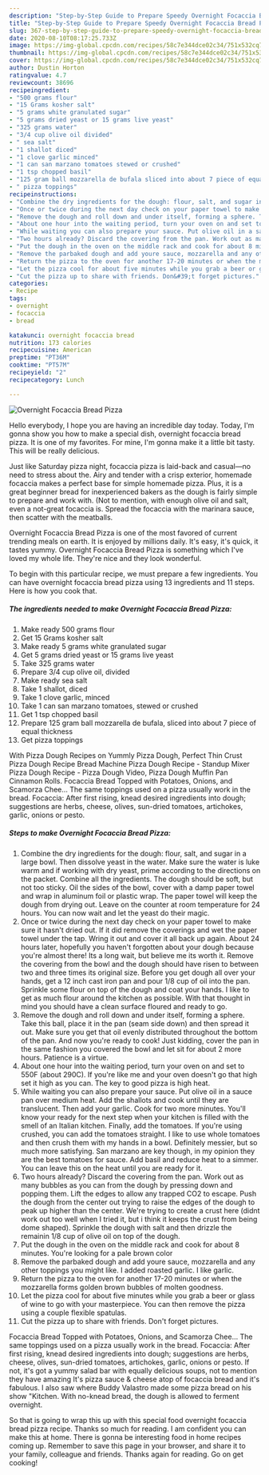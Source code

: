 ```yaml
---
description: "Step-by-Step Guide to Prepare Speedy Overnight Focaccia Bread Pizza"
title: "Step-by-Step Guide to Prepare Speedy Overnight Focaccia Bread Pizza"
slug: 367-step-by-step-guide-to-prepare-speedy-overnight-focaccia-bread-pizza
date: 2020-08-10T08:17:25.733Z
image: https://img-global.cpcdn.com/recipes/58c7e344dce02c34/751x532cq70/overnight-focaccia-bread-pizza-recipe-main-photo.jpg
thumbnail: https://img-global.cpcdn.com/recipes/58c7e344dce02c34/751x532cq70/overnight-focaccia-bread-pizza-recipe-main-photo.jpg
cover: https://img-global.cpcdn.com/recipes/58c7e344dce02c34/751x532cq70/overnight-focaccia-bread-pizza-recipe-main-photo.jpg
author: Dustin Horton
ratingvalue: 4.7
reviewcount: 38696
recipeingredient:
- "500 grams flour"
- "15 Grams kosher salt"
- "5 grams white granulated sugar"
- "5 grams dried yeast or 15 grams live yeast"
- "325 grams water"
- "3/4 cup olive oil divided"
- " sea salt"
- "1 shallot diced"
- "1 clove garlic minced"
- "1 can san marzano tomatoes stewed or crushed"
- "1 tsp chopped basil"
- "125 gram ball mozzarella de bufala sliced into about 7 piece of equal thickness"
- " pizza toppings"
recipeinstructions:
- "Combine the dry ingredients for the dough: flour, salt, and sugar in a large bowl. Then dissolve yeast in the water. Make sure the water is luke warm and if working with dry yeast, prime according to the directions on the packet. Combine all the ingredients. The dough should be soft, but not too sticky. Oil the sides of the bowl, cover with a damp paper towel and wrap in aluminum foil or plastic wrap. The paper towel will keep the dough from drying out. Leave on the counter at room temperature for 24 hours. You can now wait and let the yeast do their magic."
- "Once or twice during the next day check on your paper towel to make sure it hasn&#39;t dried out. If it did remove the coverings and wet the paper towel under the tap. Wring it out and cover it all back up again. About 24 hours later, hopefully you haven&#39;t forgotten about your dough because you&#39;re almost there! Its a long wait, but believe me its worth it. Remove the covering from the bowl and the dough should have risen to between two and three times its original size. Before you get dough all over your hands, get a 12 inch cast iron pan and pour 1/8 cup of oil into the pan. Sprinkle some flour on top of the dough and coat your hands. I like to get as much flour around the kitchen as possible. With that thought in mind you should have a clean surface floured and ready to go."
- "Remove the dough and roll down and under itself, forming a sphere. Take this ball, place it in the pan (seam side down) and then spread it out. Make sure you get that oil evenly distributed throughout the bottom of the pan. And now you&#39;re ready to cook! Just kidding, cover the pan in the same fashion you covered the bowl and let sit for about 2 more hours. Patience is a virtue."
- "About one hour into the waiting period, turn your oven on and set to 550F (about 290C). If you&#39;re like me and your oven doesn&#39;t go that high set it high as you can. The key to good pizza is high heat."
- "While waiting you can also prepare your sauce. Put olive oil in a sauce pan over medium heat. Add the shallots and cook until they are translucent. Then add your garlic. Cook for two more minutes. You&#39;ll know your ready for the next step when your kitchen is filled with the smell of an Italian kitchen. Finally, add the tomatoes. If you&#39;re using crushed, you can add the tomatoes straight. I like to  use whole tomatoes and then crush them with my hands in a bowl. Definitely messier, but so much more satisfying. San marzano are key though, in my opinion they are the best tomatoes for sauce. Add basil and reduce heat to a simmer. You can leave this on the heat until you are ready for it."
- "Two hours already? Discard the covering from the pan. Work out as many bubbles as you can from the dough by pressing down and popping them. Lift the edges to allow any trapped CO2 to escape. Push the dough from the center out trying to raise the edges of the dough to peak up higher than the center. We&#39;re trying to create a crust here (didnt work out too well when I tried it, but i think it keeps the crust from being dome shaped). Sprinkle the dough with salt and then drizzle the remainin 1/8 cup of olive oil on top of the dough."
- "Put the dough in the oven on the middle rack and cook for about 8 minutes. You&#39;re looking for a pale brown color"
- "Remove the parbaked dough and add youre sauce, mozzarella and any other toppings you might like. I added roasted garlic. I like garlic."
- "Return the pizza to the oven for another 17-20 minutes or when the mozzarella forms golden brown bubbles of molten goodness."
- "Let the pizza cool for about five minutes while you grab a beer or glass of wine to go with your masterpiece. You can then remove the pizza using a couple flexible spatulas."
- "Cut the pizza up to share with friends. Don&#39;t forget pictures."
categories:
- Recipe
tags:
- overnight
- focaccia
- bread

katakunci: overnight focaccia bread 
nutrition: 173 calories
recipecuisine: American
preptime: "PT36M"
cooktime: "PT57M"
recipeyield: "2"
recipecategory: Lunch

---
```



![Overnight Focaccia Bread Pizza](https://img-global.cpcdn.com/recipes/58c7e344dce02c34/751x532cq70/overnight-focaccia-bread-pizza-recipe-main-photo.jpg)

Hello everybody, I hope you are having an incredible day today. Today, I'm gonna show you how to make a special dish, overnight focaccia bread pizza. It is one of my favorites. For mine, I'm gonna make it a little bit tasty. This will be really delicious.

Just like Saturday pizza night, focaccia pizza is laid-back and casual—no need to stress about the. Airy and tender with a crisp exterior, homemade focaccia makes a perfect base for simple homemade pizza. Plus, it is a great beginner bread for inexperienced bakers as the dough is fairly simple to prepare and work with. (Not to mention, with enough olive oil and salt, even a not-great focaccia is. Spread the focaccia with the marinara sauce, then scatter with the meatballs.

Overnight Focaccia Bread Pizza is one of the most favored of current trending meals on earth. It is enjoyed by millions daily. It's easy, it's quick, it tastes yummy. Overnight Focaccia Bread Pizza is something which I've loved my whole life. They're nice and they look wonderful.


To begin with this particular recipe, we must prepare a few ingredients. You can have overnight focaccia bread pizza using 13 ingredients and 11 steps. Here is how you cook that.

<!--inarticleads1-->

##### The ingredients needed to make Overnight Focaccia Bread Pizza:

1. Make ready 500 grams flour
1. Get 15 Grams kosher salt
1. Make ready 5 grams white granulated sugar
1. Get 5 grams dried yeast or 15 grams live yeast
1. Take 325 grams water
1. Prepare 3/4 cup olive oil, divided
1. Make ready  sea salt
1. Take 1 shallot, diced
1. Take 1 clove garlic, minced
1. Take 1 can san marzano tomatoes, stewed or crushed
1. Get 1 tsp chopped basil
1. Prepare 125 gram ball mozzarella de bufala, sliced into about 7 piece of equal thickness
1. Get  pizza toppings


With Pizza Dough Recipes on Yummly Pizza Dough, Perfect Thin Crust Pizza Dough Recipe Bread Machine Pizza Dough Recipe - Standup Mixer Pizza Dough Recipe - Pizza Dough Video, Pizza Dough Muffin Pan Cinnamon Rolls. Focaccia Bread Topped with Potatoes, Onions, and Scamorza Chee… The same toppings used on a pizza usually work in the bread. Focaccia: After first rising, knead desired ingredients into dough; suggestions are herbs, cheese, olives, sun-dried tomatoes, artichokes, garlic, onions or pesto. 

<!--inarticleads2-->

##### Steps to make Overnight Focaccia Bread Pizza:

1. Combine the dry ingredients for the dough: flour, salt, and sugar in a large bowl. Then dissolve yeast in the water. Make sure the water is luke warm and if working with dry yeast, prime according to the directions on the packet. Combine all the ingredients. The dough should be soft, but not too sticky. Oil the sides of the bowl, cover with a damp paper towel and wrap in aluminum foil or plastic wrap. The paper towel will keep the dough from drying out. Leave on the counter at room temperature for 24 hours. You can now wait and let the yeast do their magic.
1. Once or twice during the next day check on your paper towel to make sure it hasn&#39;t dried out. If it did remove the coverings and wet the paper towel under the tap. Wring it out and cover it all back up again. About 24 hours later, hopefully you haven&#39;t forgotten about your dough because you&#39;re almost there! Its a long wait, but believe me its worth it. Remove the covering from the bowl and the dough should have risen to between two and three times its original size. Before you get dough all over your hands, get a 12 inch cast iron pan and pour 1/8 cup of oil into the pan. Sprinkle some flour on top of the dough and coat your hands. I like to get as much flour around the kitchen as possible. With that thought in mind you should have a clean surface floured and ready to go.
1. Remove the dough and roll down and under itself, forming a sphere. Take this ball, place it in the pan (seam side down) and then spread it out. Make sure you get that oil evenly distributed throughout the bottom of the pan. And now you&#39;re ready to cook! Just kidding, cover the pan in the same fashion you covered the bowl and let sit for about 2 more hours. Patience is a virtue.
1. About one hour into the waiting period, turn your oven on and set to 550F (about 290C). If you&#39;re like me and your oven doesn&#39;t go that high set it high as you can. The key to good pizza is high heat.
1. While waiting you can also prepare your sauce. Put olive oil in a sauce pan over medium heat. Add the shallots and cook until they are translucent. Then add your garlic. Cook for two more minutes. You&#39;ll know your ready for the next step when your kitchen is filled with the smell of an Italian kitchen. Finally, add the tomatoes. If you&#39;re using crushed, you can add the tomatoes straight. I like to  use whole tomatoes and then crush them with my hands in a bowl. Definitely messier, but so much more satisfying. San marzano are key though, in my opinion they are the best tomatoes for sauce. Add basil and reduce heat to a simmer. You can leave this on the heat until you are ready for it.
1. Two hours already? Discard the covering from the pan. Work out as many bubbles as you can from the dough by pressing down and popping them. Lift the edges to allow any trapped CO2 to escape. Push the dough from the center out trying to raise the edges of the dough to peak up higher than the center. We&#39;re trying to create a crust here (didnt work out too well when I tried it, but i think it keeps the crust from being dome shaped). Sprinkle the dough with salt and then drizzle the remainin 1/8 cup of olive oil on top of the dough.
1. Put the dough in the oven on the middle rack and cook for about 8 minutes. You&#39;re looking for a pale brown color
1. Remove the parbaked dough and add youre sauce, mozzarella and any other toppings you might like. I added roasted garlic. I like garlic.
1. Return the pizza to the oven for another 17-20 minutes or when the mozzarella forms golden brown bubbles of molten goodness.
1. Let the pizza cool for about five minutes while you grab a beer or glass of wine to go with your masterpiece. You can then remove the pizza using a couple flexible spatulas.
1. Cut the pizza up to share with friends. Don&#39;t forget pictures.


Focaccia Bread Topped with Potatoes, Onions, and Scamorza Chee… The same toppings used on a pizza usually work in the bread. Focaccia: After first rising, knead desired ingredients into dough; suggestions are herbs, cheese, olives, sun-dried tomatoes, artichokes, garlic, onions or pesto. If not, it&#39;s got a yummy salad bar with equally delicious soups, not to mention they have amazing It&#39;s pizza sauce &amp; cheese atop of focaccia bread and it&#39;s fabulous. I also saw where Buddy Valastro made some pizza bread on his show &#34;Kitchen. With no-knead bread, the dough is allowed to ferment overnight. 

So that is going to wrap this up with this special food overnight focaccia bread pizza recipe. Thanks so much for reading. I am confident you can make this at home. There is gonna be interesting food in home recipes coming up. Remember to save this page in your browser, and share it to your family, colleague and friends. Thanks again for reading. Go on get cooking!

